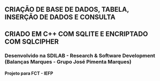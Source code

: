 ## CRIAÇÃO DE BASE DE DADOS, TABELA, INSERÇÃO DE DADOS E CONSULTA
## CRIADO EM C++ COM SQLITE E ENCRIPTADO COM SQLCIPHER

### Desenvolvido na SDILAB - Research & Software Development (Balanças Marques - Grupo José Pimenta Marques)
#### Projeto para FCT - IEFP
